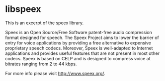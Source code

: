 # libspeex

This is an excerpt of the speex library.

Speex is an Open Source/Free Software patent-free audio compression format designed for speech. The Speex Project aims to lower the barrier of entry for voice applications by providing a free alternative to expensive proprietary speech codecs. Moreover, Speex is well-adapted to Internet applications and provides useful features that are not present in most other codecs. Speex is based on CELP and is designed to compress voice at bitrates ranging from 2 to 44 kbps.

For more info please visit http://www.speex.org/.
